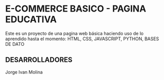 # E-COMMERCE BASICO - PAGINA EDUCATIVA

Este es un proyecto de una pagina web básica haciendo uso de lo aprendido hasta el momento: HTML, CSS, JAVASCRIPT, PYTHON, BASES DE DATO

## DESARROLLADORES
Jorge Ivan Molina

